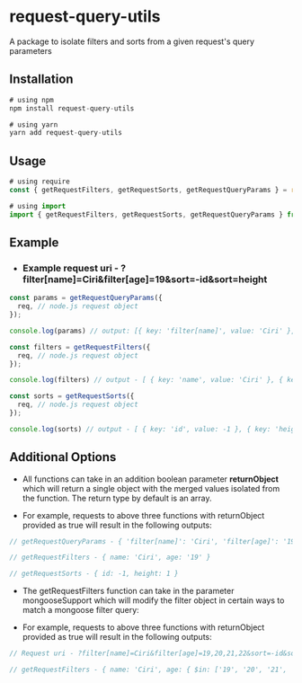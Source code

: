 # request-query-utils

A package to isolate filters and sorts from a given request's query parameters

## Installation

```js
# using npm
npm install request-query-utils

# using yarn
yarn add request-query-utils
```

## Usage

```js
# using require
const { getRequestFilters, getRequestSorts, getRequestQueryParams } = require("request-query-utils");

# using import
import { getRequestFilters, getRequestSorts, getRequestQueryParams } from "request-query-utils";
```

## Example<br/>

- ### Example request uri - ?filter[name]=Ciri&filter[age]=19&sort=-id&sort=height
```js
const params = getRequestQueryParams({
  req, // node.js request object
});

console.log(params) // output: [{ key: 'filter[name]', value: 'Ciri' }, { key: 'filter[age]', value: '19' }, { key: 'sort', value: '-id' }, { key: 'sort', value: 'height' } ]

const filters = getRequestFilters({
  req, // node.js request object
});

console.log(filters) // output - [ { key: 'name', value: 'Ciri' }, { key: 'age', value: '19' } ]

const sorts = getRequestSorts({
  req, // node.js request object
});

console.log(sorts) // output - [ { key: 'id', value: -1 }, { key: 'height', value: 1 } ]
```

## Additional Options

- All functions can take in an addition boolean parameter **returnObject** which will return a single object with the merged values isolated from the function. The return type by default is an array.

- For example, requests to above three functions with returnObject provided as true will result in the following outputs:
```js
// getRequestQueryParams - { 'filter[name]': 'Ciri', 'filter[age]': '19', sort: '-id', 'sort-1652632797392': 'height'  }

// getRequestFilters - { name: 'Ciri', age: '19' }

// getRequestSorts - { id: -1, height: 1 }
```
- The getRequestFilters function can take in the parameter mongooseSupport which will modify the filter object in certain ways to match a mongoose filter query:

- For example, requests to above three functions with returnObject provided as true will result in the following outputs:
```js
// Request uri - ?filter[name]=Ciri&filter[age]=19,20,21,22&sort=-id&sort=height

// getRequestFilters - { name: 'Ciri', age: { $in: ['19', '20', '21', '22'] } }
```